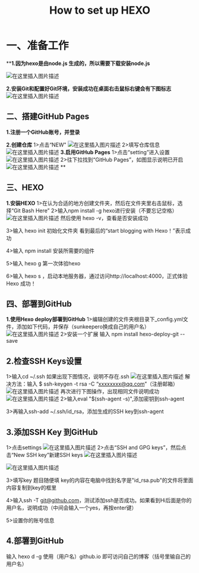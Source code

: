 ﻿---
title: How to set up HEXO
---

# 一、准备工作

****1.因为hexo是由node.js 生成的，所以需要下载安装node.js**

![在这里插入图片描述](https://img-blog.csdnimg.cn/20201201193106778.png?x-oss-process=image/watermark,type_ZmFuZ3poZW5naGVpdGk,shadow_10,text_aHR0cHM6Ly9ibG9nLmNzZG4ubmV0L3FxXzUxNTI3NjM4,size_16,color_FFFFFF,t_70#pic_center)


**2.安装Git和配置好Git环境，安装成功在桌面右击鼠标右键会有下图标志**
![在这里插入图片描述](https://img-blog.csdnimg.cn/20201201191825608.jpg#pic_center)


## 二、搭建GitHub Pages
**1.注册一个GitHub账号，并登录**

**2.创建仓库**
1>点击“NEW"
![在这里插入图片描述](https://img-blog.csdnimg.cn/20201201192140390.png#pic_center)
2>填写仓库信息
![在这里插入图片描述](https://img-blog.csdnimg.cn/20201201192617905.png?x-oss-process=image/watermark,type_ZmFuZ3poZW5naGVpdGk,shadow_10,text_aHR0cHM6Ly9ibG9nLmNzZG4ubmV0L3FxXzUxNTI3NjM4,size_16,color_FFFFFF,t_70#pic_center)
**3.启用GitHub Pages**
1>点击“setting”进入设置
![在这里插入图片描述](https://img-blog.csdnimg.cn/20201201192901820.png?x-oss-process=image/watermark,type_ZmFuZ3poZW5naGVpdGk,shadow_10,text_aHR0cHM6Ly9ibG9nLmNzZG4ubmV0L3FxXzUxNTI3NjM4,size_16,color_FFFFFF,t_70#pic_center)
2>往下拉找到“GitHub Pages”，如图显示说明已开启
![在这里插入图片描述](https://img-blog.csdnimg.cn/20201201193415547.png?x-oss-process=image/watermark,type_ZmFuZ3poZW5naGVpdGk,shadow_10,text_aHR0cHM6Ly9ibG9nLmNzZG4ubmV0L3FxXzUxNTI3NjM4,size_16,color_FFFFFF,t_70#pic_center)
**

## 三、HEXO
**1.安装HEXO**
1>在认为合适的地方创建文件夹，然后在文件夹里右击鼠标，选择“Git Bash Here”
2>输入npm install -g hexo进行安装（不要忘记空格）
![在这里插入图片描述](https://img-blog.csdnimg.cn/20201201194422110.png#pic_center)
然后使用 hexo -v，查看是否安装成功

3>输入 hexo init 初始化文件夹
看到最后的“start blogging with Hexo！”表示成功

4>输入 npm install 安装所需要的组件

5>输入 hexo g 第一次体验hexo

6>输入 hexo s ，启动本地服务器，通过访问http://localhost:4000，正式体验Hexo
成功！

## **四、部署到GitHub**
**1.使用Hexo deploy部署到GitHub**
1>编辑创建的文件夹根目录下_config.yml文件，添加如下代码，并保存（sunkeepero换成自己的用户名）
![在这里插入图片描述](https://img-blog.csdnimg.cn/20201201195447818.jpg#pic_center)
2>安装一个扩展
输入 npm install hexo-deploy-git --save

## 2.检查SSH Keys设置
1>输入cd ~/.ssh
如果出现下图情况，说明不存在.ssh
![在这里插入图片描述](https://img-blog.csdnimg.cn/2020120119594477.jpg?x-oss-process=image/watermark,type_ZmFuZ3poZW5naGVpdGk,shadow_10,text_aHR0cHM6Ly9ibG9nLmNzZG4ubmV0L3FxXzUxNTI3NjM4,size_16,color_FFFFFF,t_70#pic_center)
解决方法：输入 $ ssh-keygen -t rsa -C “xxxxxxxx@qq.com”（注册邮箱）
![在这里插入图片描述](https://img-blog.csdnimg.cn/20201201200215868.jpg?x-oss-process=image/watermark,type_ZmFuZ3poZW5naGVpdGk,shadow_10,text_aHR0cHM6Ly9ibG9nLmNzZG4ubmV0L3FxXzUxNTI3NjM4,size_16,color_FFFFFF,t_70#pic_center)
再次进行下图操作，出现相同文件说明成功
![在这里插入图片描述](https://img-blog.csdnimg.cn/20201201200247525.jpg?x-oss-process=image/watermark,type_ZmFuZ3poZW5naGVpdGk,shadow_10,text_aHR0cHM6Ly9ibG9nLmNzZG4ubmV0L3FxXzUxNTI3NjM4,size_16,color_FFFFFF,t_70#pic_center)
2>输入eval "$(ssh-agent -s)",添加密钥到ssh-agent



3>再输入ssh-add ~/.ssh/id_rsa，添加生成的SSH key到ssh-agent

## **3.添加SSH Key 到GitHub**
1>点击settings
![在这里插入图片描述](https://img-blog.csdnimg.cn/20201201201149200.png?x-oss-process=image/watermark,type_ZmFuZ3poZW5naGVpdGk,shadow_10,text_aHR0cHM6Ly9ibG9nLmNzZG4ubmV0L3FxXzUxNTI3NjM4,size_16,color_FFFFFF,t_70#pic_center)
2>点击“SSH and GPG keys”，然后点击“New SSH key”新建SSH keys
![在这里插入图片描述](https://img-blog.csdnimg.cn/20201201201404430.png?x-oss-process=image/watermark,type_ZmFuZ3poZW5naGVpdGk,shadow_10,text_aHR0cHM6Ly9ibG9nLmNzZG4ubmV0L3FxXzUxNTI3NjM4,size_16,color_FFFFFF,t_70#pic_center)

![在这里插入图片描述](https://img-blog.csdnimg.cn/20201201201416402.png#pic_center)

3>填写key
题目随便填
key的内容在电脑中找到名字是"id_rsa.pub"的文件将里面内容复制到key的框里

4>输入ssh -T git@github.com，测试添加ssh是否成功。如果看到Hi后面是你的用户名，说明成功（中间会输入一个yes，再按enter键）

5>设置你的账号信息

## 4.部署到GitHub
输入 hexo d -g
使用（用户名）github.io 即可访问自己的博客（括号里输自己的用户名）


















